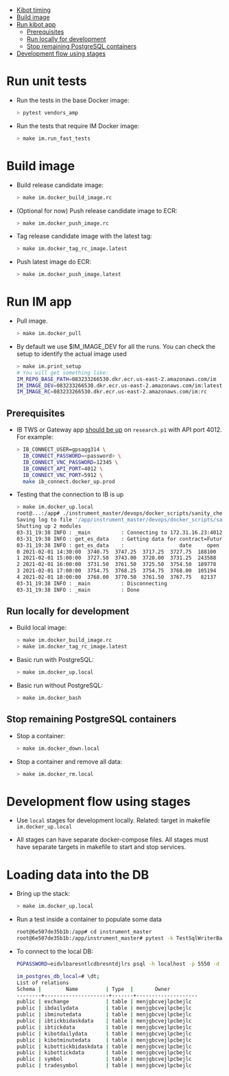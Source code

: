 <!--ts-->
   * [Kibot timing](#kibot-timing)
   * [Build image](#build-image)
   * [Run kibot app](#run-kibot-app)
      * [Prerequisites](#prerequisites)
      * [Run locally for development](#run-locally-for-development)
      * [Stop remaining PostgreSQL containers](#stop-remaining-postgresql-containers)
   * [Development flow using stages](#development-flow-using-stages)



<!--te-->

# Run unit tests

- Run the tests in the base Docker image:
  ```bash
  > pytest vendors_amp
  ```

- Run the tests that require IM Docker image:
  ```bash
  > make im.run_fast_tests
  ```

# Build image

- Build release candidate image:
  ```bash
  > make im.docker_build_image.rc
  ```

- (Optional for now) Push release candidate image to ECR:
  ```bash
  > make im.docker_push_image.rc
  ```

- Tag release candidate image with the latest tag:
  ```bash
  > make im.docker_tag_rc_image.latest
  ```

- Push latest image do ECR:
  ```bash
  > make im.docker_push_image.latest
  ```

# Run IM app

- Pull image.

  ```bash
  > make im.docker_pull
  ```

- By default we use $IM_IMAGE_DEV for all the runs. You can check the setup to
  identify the actual image used
  ```bash
  > make im.print_setup
  # You will get something like:
  IM_REPO_BASE_PATH=083233266530.dkr.ecr.us-east-2.amazonaws.com/im
  IM_IMAGE_DEV=083233266530.dkr.ecr.us-east-2.amazonaws.com/im:latest
  IM_IMAGE_RC=083233266530.dkr.ecr.us-east-2.amazonaws.com/im:rc
  ```

## Prerequisites

- IB TWS or Gateway app [should be up](./ib/connect/README.md) on `research.p1`
  with API port 4012. For example:
  ```bash
  > IB_CONNECT_USER=gpsagg314 \
    IB_CONNECT_PASSWORD=<password> \
    IB_CONNECT_VNC_PASSWORD=12345 \
    IB_CONNECT_API_PORT=4012 \
    IB_CONNECT_VNC_PORT=5912 \
    make ib_connect.docker_up.prod
  ```

- Testing that the connection to IB is up
  ```bash
  > make im.docker_up.local
  root@...:/app# ./instrument_master/devops/docker_scripts/sanity_check_ib.py
  Saving log to file '/app/instrument_master/devops/docker_scripts/sanity_check_ib.py.log'
  Shutting up 2 modules
  03-31_19:38 INFO : _main          : Connecting to 172.31.16.23:4012, attempt 1/100
  03-31_19:38 INFO : get_es_data    : Getting data for contract=Future(symbol='ES', lastTradeDateOrContractMonth='202103', exchange='GLOBEX', includeExpired=True)
  03-31_19:38 INFO : get_es_data    :                  date     open     high      low    close  volume  average  barCount
  0 2021-02-01 14:30:00  3740.75  3747.25  3717.25  3727.75  188100  3735.35     49249
  1 2021-02-01 15:00:00  3727.50  3743.00  3720.00  3731.25  243588  3732.30     65466
  2 2021-02-01 16:00:00  3731.50  3761.50  3725.50  3754.50  189778  3747.65     44627
  3 2021-02-01 17:00:00  3754.75  3768.25  3754.75  3768.00  105194  3762.50     26175
  4 2021-02-01 18:00:00  3768.00  3770.50  3761.50  3767.75   82137  3766.20     23193
  03-31_19:38 INFO : _main          : Disconnecting
  03-31_19:38 INFO : _main          : Done
  ```

## Run locally for development

- Build local image:
  ```bash
  > make im.docker_build_image.rc
  > make im.docker_tag_rc_image.latest
  ```

- Basic run with PostgreSQL:
  ```bash
  > make im.docker_up.local
  ```

- Basic run without PostgreSQL:
  ```bash
  > make im.docker_bash
  ```

## Stop remaining PostgreSQL containers

- Stop a container:
  ```bash
  > make im.docker_down.local
  ```

- Stop a container and remove all data:
  ```bash
  > make im.docker_rm.local
  ```

# Development flow using stages

- Use `local` stages for development locally. Related: target in makefile
  `im.docker_up.local`

- All stages can have separate docker-compose files. All stages must have separate
  targets in makefile to start and stop services.
  
# Loading data into the DB

- Bring up the stack:
  ```bash
  > make im.docker_up.local
  ```

- Run a test inside a container to populate some data

  ```bash
  root@6e507de35b1b:/app# cd instrument_master
  root@6e507de35b1b:/app/instrument_master# pytest -k TestSqlWriterBackend1
  ```

- To connect to the local DB:
  ```bash
  PGPASSWORD=eidvlbaresntlcdbresntdjlrs psql -h localhost -p 5550 -d im_postgres_db_local  -U menjgbcvejlpcbejlc

  im_postgres_db_local=# \dt;
  List of relations
  Schema |        Name         | Type  |       Owner
  --------+---------------------+-------+--------------------
  public | exchange            | table | menjgbcvejlpcbejlc
  public | ibdailydata         | table | menjgbcvejlpcbejlc
  public | ibminutedata        | table | menjgbcvejlpcbejlc
  public | ibtickbidaskdata    | table | menjgbcvejlpcbejlc
  public | ibtickdata          | table | menjgbcvejlpcbejlc
  public | kibotdailydata      | table | menjgbcvejlpcbejlc
  public | kibotminutedata     | table | menjgbcvejlpcbejlc
  public | kibottickbidaskdata | table | menjgbcvejlpcbejlc
  public | kibottickdata       | table | menjgbcvejlpcbejlc
  public | symbol              | table | menjgbcvejlpcbejlc
  public | tradesymbol         | table | menjgbcvejlpcbejlc
  ```